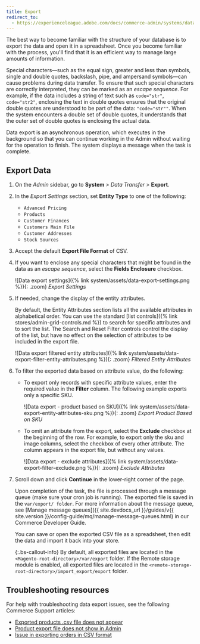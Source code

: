 ```yaml
---
title: Export
redirect_to:
  - https://experienceleague.adobe.com/docs/commerce-admin/systems/data-transfer/data-export.html
---
```


The best way to become familiar with the structure of your database is to export the data and open it in a spreadsheet. Once you become familiar with the process, you'll find that it is an efficient way to manage large amounts of information.

Special characters—such as the equal sign, greater and less than symbols, single and double quotes, backslash, pipe, and ampersand symbols—can cause problems during data transfer. To ensure that such special characters are correctly interpreted, they can be marked as an _escape sequence_. For example, if the data includes a string of text such as `code="str"`, `code="str2"`, enclosing the text in double quotes ensures that the original double quotes are understood to be part of the data: `"code="str""`. When the system encounters a double set of double quotes, it understands that the outer set of double quotes is enclosing the actual data.

Data export is an asynchronous operation, which executes in the background so that you can continue working in the Admin without waiting for the operation to finish. The system displays a message when the task is complete.

## Export Data

1. On the _Admin_ sidebar, go to **System** > _Data Transfer_ > **Export**.

1. In the _Export Settings_ section, set **Entity Type** to one of the following:

    - `Advanced Pricing`
    - `Products`
    - `Customer Finances`
    - `Customers Main File`
    - `Customer Addresses`
    - `Stock Sources`

1. Accept the default **Export File Format** of CSV.

1. If you want to enclose any special characters that might be found in the data as an _escape sequence_, select the **Fields Enclosure** checkbox.

    ![Data export settings]({% link system/assets/data-export-settings.png %}){: .zoom}
    _Export Settings_

1. If needed, change the display of the entity attributes.

   By default, the Entity Attributes section lists all the available attributes in alphabetical order. You can use the standard [list controls]({% link stores/admin-grid-controls.md %}) to search for specific attributes and to sort the list. The Search and Reset Filter controls control the display of the list, but have no effect on the selection of attributes to be included in the export file.

    ![Data export filtered entity attributes]({% link system/assets/data-export-filter-entity-attributes.png %}){: .zoom}
    _Filtered Entity Attributes_

1. To filter the exported data based on attribute value, do the following:

    - To export only records with specific attribute values, enter the required value in the **Filter** column. The following example exports only a specific SKU.

      ![Data export - product based on SKU]({% link system/assets/data-export-entity-attributes-sku.png %}){: .zoom}
      _Export Product Based on SKU_

    - To omit an attribute from the export, select the **Exclude** checkbox at the beginning of the row. For example, to export only the sku and image columns, select the checkbox of every other attribute. The column appears in the export file, but without any values.

      ![Data export - exclude attributes]({% link system/assets/data-export-filter-exclude.png %}){: .zoom}
      _Exclude Attributes_

1. Scroll down and click **Continue** in the lower-right corner of the page.

   Upon completion of the task, the file is processed through a message queue (make sure your cron job is running). The exported file is saved in the `var/export/ folder`. For more information about the message queue, see [Manage message queues]({{ site.devdocs_url }}/guides/v{{ site.version }}/config-guide/mq/manage-message-queues.html) in our Commerce Developer Guide.

    You can save or open the exported CSV file as a spreadsheet, then edit the data and import it back into your store.

    {:.bs-callout-info}
    By default, all exported files are located in the `<Magento-root-directory>/var/export` folder. If the Remote storage module is enabled, all exported files are located in the `<remote-storage-root-directory>/import_export/export` folder.

## Troubleshooting resources

For help with troubleshooting data export issues, see the following Commerce Support articles:

- [Exported products .csv file does not appear](https://support.magento.com/hc/en-us/articles/360033513352)
- [Product export file does not show in Admin](https://support.magento.com/hc/en-us/articles/360052071672)
- [Issue in exporting orders in CSV format](https://support.magento.com/hc/en-us/articles/360052166051)
